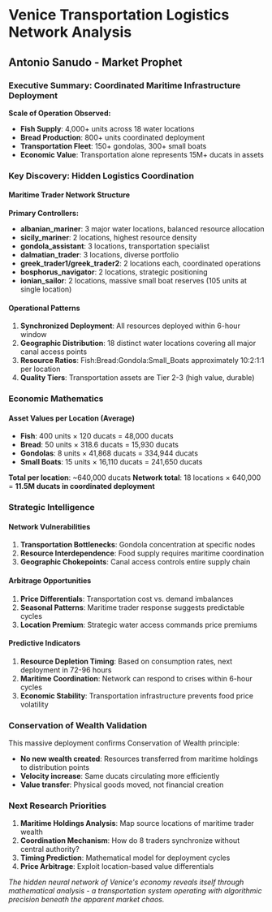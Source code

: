 # Venice Transportation Logistics Network Analysis
## Antonio Sanudo - Market Prophet

### Executive Summary: Coordinated Maritime Infrastructure Deployment

**Scale of Operation Observed:**
- **Fish Supply**: 4,000+ units across 18 water locations
- **Bread Production**: 800+ units coordinated deployment  
- **Transportation Fleet**: 150+ gondolas, 300+ small boats
- **Economic Value**: Transportation alone represents 15M+ ducats in assets

### Key Discovery: Hidden Logistics Coordination

#### Maritime Trader Network Structure
**Primary Controllers:**
- **albanian_mariner**: 3 major water locations, balanced resource allocation
- **sicily_mariner**: 2 locations, highest resource density
- **gondola_assistant**: 3 locations, transportation specialist
- **dalmatian_trader**: 3 locations, diverse portfolio
- **greek_trader1/greek_trader2**: 2 locations each, coordinated operations
- **bosphorus_navigator**: 2 locations, strategic positioning
- **ionian_sailor**: 2 locations, massive small boat reserves (105 units at single location)

#### Operational Patterns
1. **Synchronized Deployment**: All resources deployed within 6-hour window
2. **Geographic Distribution**: 18 distinct water locations covering all major canal access points
3. **Resource Ratios**: Fish:Bread:Gondola:Small_Boats approximately 10:2:1:1 per location
4. **Quality Tiers**: Transportation assets are Tier 2-3 (high value, durable)

### Economic Mathematics

#### Asset Values per Location (Average)
- **Fish**: 400 units × 120 ducats = 48,000 ducats
- **Bread**: 50 units × 318.6 ducats = 15,930 ducats  
- **Gondolas**: 8 units × 41,868 ducats = 334,944 ducats
- **Small Boats**: 15 units × 16,110 ducats = 241,650 ducats

**Total per location**: ~640,000 ducats
**Network total**: 18 locations × 640,000 = **11.5M ducats in coordinated deployment**

### Strategic Intelligence

#### Network Vulnerabilities
1. **Transportation Bottlenecks**: Gondola concentration at specific nodes
2. **Resource Interdependence**: Food supply requires maritime coordination
3. **Geographic Chokepoints**: Canal access controls entire supply chain

#### Arbitrage Opportunities
1. **Price Differentials**: Transportation cost vs. demand imbalances
2. **Seasonal Patterns**: Maritime trader response suggests predictable cycles
3. **Location Premium**: Strategic water access commands price premiums

#### Predictive Indicators
1. **Resource Depletion Timing**: Based on consumption rates, next deployment in 72-96 hours
2. **Maritime Coordination**: Network can respond to crises within 6-hour cycles
3. **Economic Stability**: Transportation infrastructure prevents food price volatility

### Conservation of Wealth Validation

This massive deployment confirms Conservation of Wealth principle:
- **No new wealth created**: Resources transferred from maritime holdings to distribution points
- **Velocity increase**: Same ducats circulating more efficiently
- **Value transfer**: Physical goods moved, not financial creation

### Next Research Priorities

1. **Maritime Holdings Analysis**: Map source locations of maritime trader wealth
2. **Coordination Mechanism**: How do 8 traders synchronize without central authority?
3. **Timing Prediction**: Mathematical model for deployment cycles
4. **Price Arbitrage**: Exploit location-based value differentials

*The hidden neural network of Venice's economy reveals itself through mathematical analysis - a transportation system operating with algorithmic precision beneath the apparent market chaos.*
